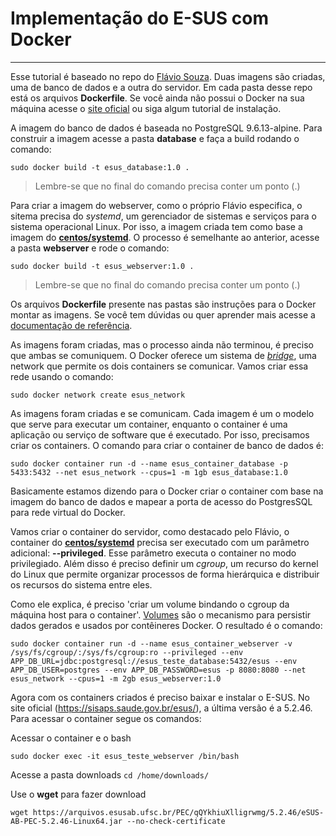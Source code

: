 # Implementação do E-SUS com Docker
<hr>

Esse tutorial é baseado no repo do [Flávio Souza](https://github.com/FlavioSouzaSantos/eSUS-Docker). Duas imagens são criadas, uma de banco de dados e a outra do servidor. Em cada pasta desse repo está os arquivos **Dockerfile**. Se você ainda não possui o Docker na sua máquina acesse o [site oficial](https://docs.docker.com/engine/install/) ou siga algum tutorial de instalação.

A imagem do banco de dados é baseada no PostgreSQL 9.6.13-alpine. Para construir a imagem acesse a pasta **database** e faça a build rodando o comando:

```sudo docker build -t esus_database:1.0 .```

> Lembre-se que no final do comando precisa conter um ponto (.)

Para criar a imagem do webserver, como o próprio Flávio especifica, o sitema precisa do *systemd*, um gerenciador de sistemas e serviços para o sistema operacional Linux. Por isso, a imagem criada tem como base a imagem do [**centos/systemd**](https://hub.docker.com/r/centos/systemd/). O processo é semelhante ao anterior, acesse a pasta **webserver** e rode o comando:

```sudo docker build -t esus_webserver:1.0 .```

> Lembre-se que no final do comando precisa conter um ponto (.)

Os arquivos **Dockerfile** presente nas pastas são instruções para o Docker
montar as imagens. Se você tem dúvidas ou quer aprender mais acesse a [documentação de referência](https://docs.docker.com/reference/dockerfile/).

As imagens foram criadas, mas o processo ainda não terminou, é preciso que ambas se comuniquem. O Docker oferece um sistema de [*bridge*](https://docs.docker.com/engine/network/), uma network que permite os dois containers se comunicar. Vamos criar essa rede usando o comando:

```sudo docker network create esus_network```

As imagens foram criadas e se comunicam. Cada imagem é um o modelo que serve para executar um container, enquanto o container é uma aplicação ou serviço de software que é executado. Por isso, precisamos criar os containers. O comando para criar o container de banco de dados é:

```sudo docker container run -d --name esus_container_database -p 5433:5432 --net esus_network --cpus=1 -m 1gb esus_database:1.0```

Basicamente estamos dizendo para o Docker criar o container com base na imagem do banco de dados e mapear a porta de acesso do PostgresSQL para rede virtual do Docker.

Vamos criar o container do servidor, como destacado pelo Flávio, o container do [**centos/systemd**](https://hub.docker.com/r/centos/systemd/) precisa ser executado com um parâmetro adicional: **--privileged**. Esse parâmetro executa o container no modo privilegiado. Além disso é preciso definir um *cgroup*, um recurso do kernel do Linux que permite organizar processos de forma hierárquica e distribuir os recursos do sistema entre eles. 

Como ele explica, é preciso 'criar um volume bindando o cgroup da máquina host para o container'. [Volumes](https://docs.docker.com/engine/storage/volumes/) são o mecanismo para persistir dados gerados e usados ​​por contêineres Docker. O resultado é o comando:

```sudo docker container run -d --name esus_container_webserver -v /sys/fs/cgroup/:/sys/fs/cgroup:ro --privileged --env APP_DB_URL=jdbc:postgresql://esus_teste_database:5432/esus --env APP_DB_USER=postgres --env APP_DB_PASSWORD=esus -p 8080:8080 --net esus_network --cpus=1 -m 2gb esus_webserver:1.0```

Agora com os containers criados é preciso baixar e instalar o E-SUS. No site oficial (https://sisaps.saude.gov.br/esus/), a última versão é a 5.2.46. Para acessar o container segue os comandos:

Acessar o container e o bash

```sudo docker exec -it esus_teste_webserver /bin/bash ```

Acesse a pasta downloads
```cd /home/downloads/ ```

Use o **wget** para fazer download

```wget https://arquivos.esusab.ufsc.br/PEC/qQYkhiuXlligrwmg/5.2.46/eSUS-AB-PEC-5.2.46-Linux64.jar --no-check-certificate```



